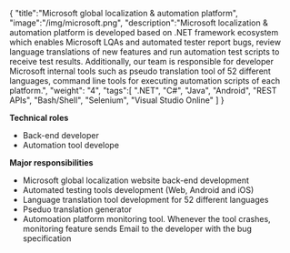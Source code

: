 {
    "title":"Microsoft global localization & automation platform",
    "image":"/img/microsoft.png",
    "description":"Microsoft localization & automation platform is developed based on .NET framework ecosystem which enables Microsoft LQAs and automated tester report bugs, review language translations of new features and run automation test scripts to receive test results. Additionally, our team is responsible for developer Microsoft internal tools such as pseudo translation tool of 52 different languages, command line tools for executing automation scripts of each platform.",
    "weight": "4",
    "tags":[
          ".NET",
          "C#",
          "Java",
          "Android",
          "REST APIs",
          "Bash/Shell",
          "Selenium",
          "Visual Studio Online"
        ]
}

**Technical roles**

- Back-end developer
- Automation tool develope

**Major responsibilities**

- Microsoft global localization website back-end development
- Automated testing tools development (Web, Android and iOS)
- Language translation tool development for 52 different languages
- Pseduo translation generator
- Automoation platform monitoring tool. Whenever the tool crashes, monitoring feature sends Email to the developer with the bug specification
